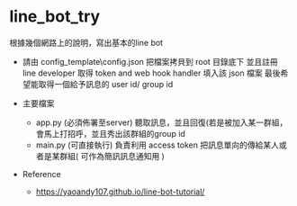 # line_bot_try

根據幾個網路上的說明，寫出基本的line bot

*  請由 config_template\config.json 把檔案拷貝到 root 目錄底下
   並且註冊 line developer 取得 token and web hook handler 填入該 json 檔案
   最後希望能取得一個給予訊息的 user id/ group id
   
* 主要檔案
   - app.py (必須佈署至server) 聽取訊息，並且回復(若是被加入某一群組，會馬上打招呼，並且秀出該群組的group id
   - main.py (可直接執行) 負責利用 access token 把訊息單向的傳給某人或者是某群組( 可作為簡訊訊息通知用 )
   
*  Reference 
   - https://yaoandy107.github.io/line-bot-tutorial/


